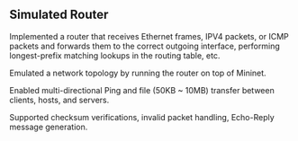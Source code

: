 ## Simulated Router

Implemented a router that receives Ethernet frames, IPV4 packets, or ICMP packets and forwards them to the correct outgoing interface, performing longest-prefix matching lookups in the routing table, etc.

Emulated a network topology by running the router on top of Mininet.

Enabled multi-directional Ping and file (50KB ~ 10MB) transfer between clients, hosts, and servers.

Supported checksum verifications, invalid packet handling, Echo-Reply message generation.

